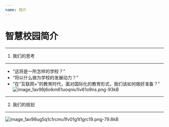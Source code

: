 ```yaml
---
name: 简介
---
```

# 智慧校园简介
--------

1. 我们的思考
--------

 - “这将是一所怎样的学校？”
 - “将以什么做为学校的发展动力？”
 - “在“互联网+”的教育时代，面对国际化的教育形式，我们该如何做好准备？”
 ![image_1av98j6olkm61uoqniu1iv61o9ns.png-93kB][1]
--------
2. 我们的规划
--------

 ![image_1av98ug5q1c1rcmu1fv01g1t1grc19.png-79.8kB][2]
 
  [1]: http://static.zybuluo.com/Deite/sm13mw27fzu4l64spk9w2yow/image_1av98j6olkm61uoqniu1iv61o9ns.png
  [2]: http://static.zybuluo.com/Deite/m2rrooid3zu0tjw47ml7bndo/image_1av98ug5q1c1rcmu1fv01g1t1grc19.png
  
